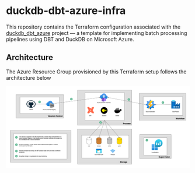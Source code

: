 # duckdb-dbt-azure-infra

This repository contains the Terraform configuration associated with the [duckdb_dbt_azure](https://github.com/VictorMeyer77/duckdb_dbt_azure) project — a template for implementing batch processing pipelines using DBT and DuckDB on Microsoft Azure.

## Architecture

The Azure Resource Group provisioned by this Terraform setup follows the architecture below

![azure-infra-books.png](resources/azure-infra-books.png)